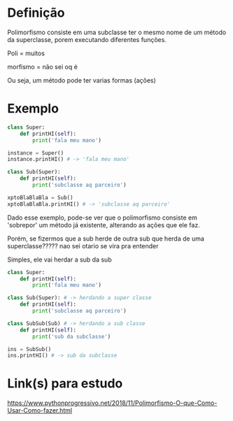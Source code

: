 # Definição
Polimorfismo consiste em uma subclasse ter o mesmo nome de um método da superclasse, porem executando diferentes funções.

Poli = muitos

morfismo = não sei oq é

Ou seja, um método pode ter varias formas (ações)

# Exemplo
```python
class Super:
	def printHI(self):
		print('fala meu mano')

instance = Super()
instance.printHI() # -> 'fala meu mano'

class Sub(Super):
	def printHI(self):
		print('subclasse aq parceiro')

xptoBlaBlaBla = Sub()
xptoBlaBlaBla.printHI() # -> 'subclasse aq parceiro' 
```

Dado esse exemplo, pode-se ver que o polimorfismo consiste em 'sobrepor' um método já existente, alterando as ações que ele faz.

Porém, se fizermos que a sub herde de outra sub que herda de uma superclasse?????
nao sei otario se vira pra entender

Simples, ele vai herdar a sub da sub

```python
class Super:
	def printHI(self):
		print('fala meu mano')

class Sub(Super): # -> herdando a super classe
	def printHI(self):
		print('subclasse aq parceiro')

class SubSub(Sub) # -> herdando a sub classe
	def printHI(self):
		print('sub da subclasse')

ins = SubSub()
ins.printHI() # -> sub da subclasse
```



# Link(s) para estudo
https://www.pythonprogressivo.net/2018/11/Polimorfismo-O-que-Como-Usar-Como-fazer.html